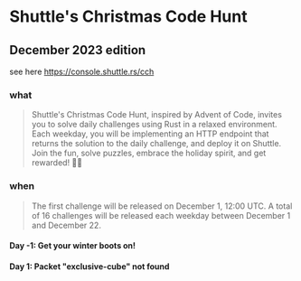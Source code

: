 # Shuttle's Christmas Code Hunt

## December 2023 edition

see here https://console.shuttle.rs/cch

### what

> Shuttle's Christmas Code Hunt, inspired by Advent of Code, invites you to solve daily challenges using Rust in a
> relaxed environment. Each weekday, you will be implementing an HTTP endpoint that returns the solution to the daily
> challenge, and deploy it on Shuttle. Join the fun, solve puzzles, embrace the holiday spirit, and get rewarded! 🎄🚀

### when

> The first challenge will be released on December 1, 12:00 UTC. A total of 16 challenges will be released each weekday
> between December 1 and December 22.

#### Day -1: Get your winter boots on!

#### Day 1: Packet "exclusive-cube" not found


